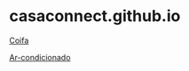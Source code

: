 # casaconnect.github.io

[Coifa](mandarim1614/qrcode/coifa)


[Ar-condicionado](mandarim1614/qrcode/ar)
